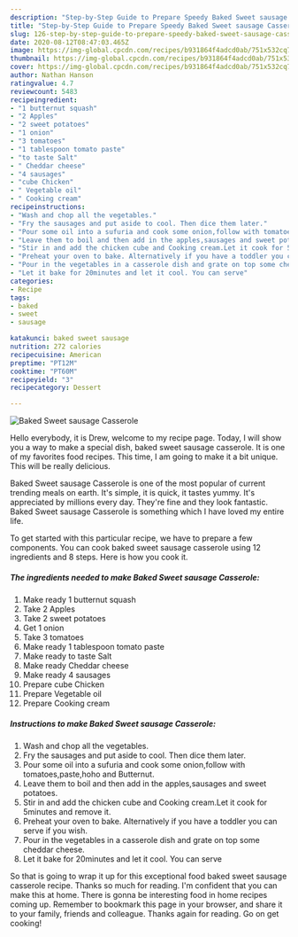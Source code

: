 ```yaml
---
description: "Step-by-Step Guide to Prepare Speedy Baked Sweet sausage Casserole"
title: "Step-by-Step Guide to Prepare Speedy Baked Sweet sausage Casserole"
slug: 126-step-by-step-guide-to-prepare-speedy-baked-sweet-sausage-casserole
date: 2020-08-12T08:47:03.465Z
image: https://img-global.cpcdn.com/recipes/b931864f4adcd0ab/751x532cq70/baked-sweet-sausage-casserole-recipe-main-photo.jpg
thumbnail: https://img-global.cpcdn.com/recipes/b931864f4adcd0ab/751x532cq70/baked-sweet-sausage-casserole-recipe-main-photo.jpg
cover: https://img-global.cpcdn.com/recipes/b931864f4adcd0ab/751x532cq70/baked-sweet-sausage-casserole-recipe-main-photo.jpg
author: Nathan Hanson
ratingvalue: 4.7
reviewcount: 5483
recipeingredient:
- "1 butternut squash"
- "2 Apples"
- "2 sweet potatoes"
- "1 onion"
- "3 tomatoes"
- "1 tablespoon tomato paste"
- "to taste Salt"
- " Cheddar cheese"
- "4 sausages"
- "cube Chicken"
- " Vegetable oil"
- " Cooking cream"
recipeinstructions:
- "Wash and chop all the vegetables."
- "Fry the sausages and put aside to cool. Then dice them later."
- "Pour some oil into a sufuria and cook some onion,follow with tomatoes,paste,hoho and Butternut."
- "Leave them to boil and then add in the apples,sausages and sweet potatoes."
- "Stir in and add the chicken cube and Cooking cream.Let it cook for 5minutes and remove it."
- "Preheat your oven to bake. Alternatively if you have a toddler you can serve if you wish."
- "Pour in the vegetables in a casserole dish and grate on top some cheddar cheese."
- "Let it bake for 20minutes and let it cool. You can serve"
categories:
- Recipe
tags:
- baked
- sweet
- sausage

katakunci: baked sweet sausage 
nutrition: 272 calories
recipecuisine: American
preptime: "PT12M"
cooktime: "PT60M"
recipeyield: "3"
recipecategory: Dessert

---
```



![Baked Sweet sausage Casserole](https://img-global.cpcdn.com/recipes/b931864f4adcd0ab/751x532cq70/baked-sweet-sausage-casserole-recipe-main-photo.jpg)

Hello everybody, it is Drew, welcome to my recipe page. Today, I will show you a way to make a special dish, baked sweet sausage casserole. It is one of my favorites food recipes. This time, I am going to make it a bit unique. This will be really delicious.

Baked Sweet sausage Casserole is one of the most popular of current trending meals on earth. It's simple, it is quick, it tastes yummy. It's appreciated by millions every day. They're fine and they look fantastic. Baked Sweet sausage Casserole is something which I have loved my entire life.




To get started with this particular recipe, we have to prepare a few components. You can cook baked sweet sausage casserole using 12 ingredients and 8 steps. Here is how you cook it.

<!--inarticleads1-->

##### The ingredients needed to make Baked Sweet sausage Casserole:

1. Make ready 1 butternut squash
1. Take 2 Apples
1. Take 2 sweet potatoes
1. Get 1 onion
1. Take 3 tomatoes
1. Make ready 1 tablespoon tomato paste
1. Make ready to taste Salt
1. Make ready  Cheddar cheese
1. Make ready 4 sausages
1. Prepare cube Chicken
1. Prepare  Vegetable oil
1. Prepare  Cooking cream




<!--inarticleads2-->

##### Instructions to make Baked Sweet sausage Casserole:

1. Wash and chop all the vegetables.
1. Fry the sausages and put aside to cool. Then dice them later.
1. Pour some oil into a sufuria and cook some onion,follow with tomatoes,paste,hoho and Butternut.
1. Leave them to boil and then add in the apples,sausages and sweet potatoes.
1. Stir in and add the chicken cube and Cooking cream.Let it cook for 5minutes and remove it.
1. Preheat your oven to bake. Alternatively if you have a toddler you can serve if you wish.
1. Pour in the vegetables in a casserole dish and grate on top some cheddar cheese.
1. Let it bake for 20minutes and let it cool. You can serve




So that is going to wrap it up for this exceptional food baked sweet sausage casserole recipe. Thanks so much for reading. I'm confident that you can make this at home. There is gonna be interesting food in home recipes coming up. Remember to bookmark this page in your browser, and share it to your family, friends and colleague. Thanks again for reading. Go on get cooking!
